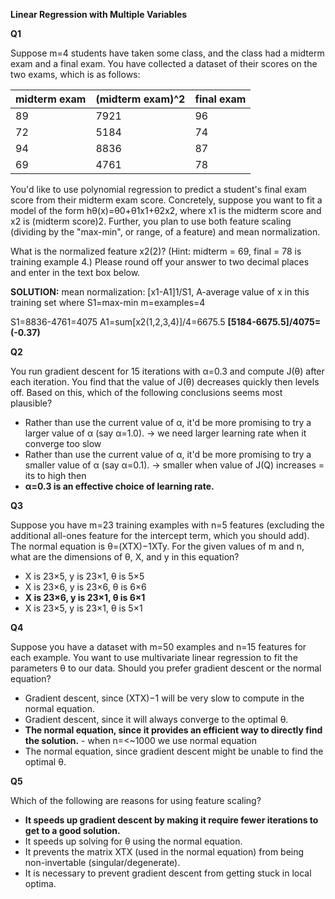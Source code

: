 **Linear Regression with Multiple Variables**

**Q1**

Suppose m=4 students have taken some class, and the class had a midterm exam and a final exam. You have collected a dataset of their scores on the two exams, which is as follows:

midterm exam | (midterm exam)^2 | final exam
-- | -- | --
89 | 7921 |	96
72 | 5184 | 74
94 | 8836 | 87
69 | 4761 | 78

You'd like to use polynomial regression to predict a student's final exam score from their midterm exam score.
Concretely, suppose you want to fit a model of the form hθ(x)=θ0+θ1x1+θ2x2, where x1 is the midterm score and x2 is (midterm score)2.
Further, you plan to use both feature scaling (dividing by the "max-min", or range, of a feature) and mean normalization.

What is the normalized feature x2(2)? (Hint: midterm = 69, final = 78 is training example 4.)
Please round off your answer to two decimal places and enter in the text box below.

**SOLUTION:**
mean normalization: [x1-A1]1/S1,
A-average value of x in this training set
where S1=max-min
m=examples=4

S1=8836-4761=4075
A1=sum[x2(1,2,3,4)]/4=6675.5
**[5184-6675.5]/4075=(-0.37)**


**Q2**

You run gradient descent for 15 iterations with α=0.3 and compute J(θ) after each iteration. You find that the value of J(θ) decreases quickly then levels off. Based on this, which of the following conclusions seems most plausible?
- Rather than use the current value of α, it'd be more promising to try a larger value of α (say α=1.0). -> we need larger learning rate when it converge too slow
- Rather than use the current value of α, it'd be more promising to try a smaller value of α (say α=0.1). -> smaller when value of J(Q) increases = its to high then
- **α=0.3 is an effective choice of learning rate.**


**Q3**

Suppose you have m=23 training examples with n=5 features (excluding the additional all-ones feature for the intercept term, which you should add). The normal equation is θ=(XTX)−1XTy. For the given values of m and n, what are the dimensions of θ, X, and y in this equation?
- X is 23×5, y is 23×1, θ is 5×5
- X is 23×6, y is 23×6, θ is 6×6
- **X is 23×6, y is 23×1, θ is 6×1**
- X is 23×5, y is 23×1, θ is 5×1

**Q4**

Suppose you have a dataset with m=50 examples and n=15 features for each example. You want to use multivariate linear regression to fit the parameters θ to our data. Should you prefer gradient descent or the normal equation?
- Gradient descent, since (XTX)−1 will be very slow to compute in the normal equation.
- Gradient descent, since it will always converge to the optimal θ.
- **The normal equation, since it provides an efficient way to directly find the solution.** - when n=<~1000 we use normal equation
- The normal equation, since gradient descent might be unable to find the optimal θ.

**Q5**

Which of the following are reasons for using feature scaling?
- **It speeds up gradient descent by making it require fewer iterations to get to a good solution.**
- It speeds up solving for θ using the normal equation.
- It prevents the matrix XTX (used in the normal equation) from being non-invertable (singular/degenerate).
- It is necessary to prevent gradient descent from getting stuck in local optima.